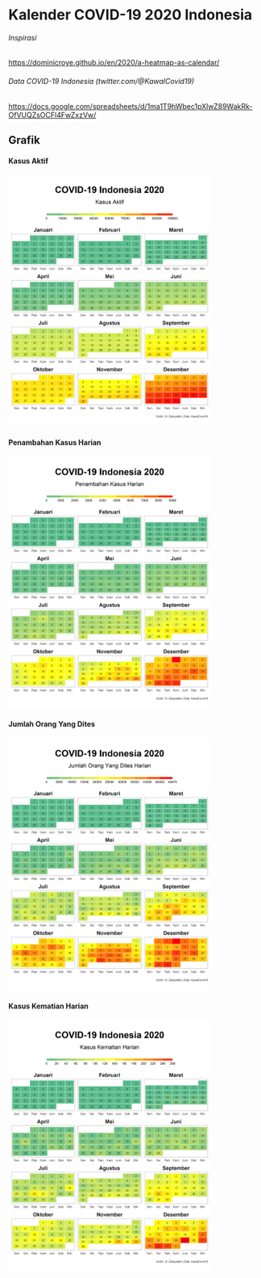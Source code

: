 # Kalender COVID-19 2020 Indonesia

###### Inspirasi
https://dominicroye.github.io/en/2020/a-heatmap-as-calendar/

###### Data COVID-19 Indonesia (twitter.com/@KawalCovid19)
https://docs.google.com/spreadsheets/d/1ma1T9hWbec1pXlwZ89WakRk-OfVUQZsOCFl4FwZxzVw/

## Grafik

#### Kasus Aktif
<img src="grafik/Kasus Aktif Indonesia.png" width="400" /> 

#### Penambahan Kasus Harian
<img src="grafik/Penambahan Kasus Harian Indonesia.png" width="400" /> 

#### Jumlah Orang Yang Dites
<img src="grafik/Jumlah Orang Yang Dites.png" width="400" /> 

#### Kasus Kematian Harian
<img src="grafik/Kasus Kematian Harian Indonesia.png" width="400" /> 

